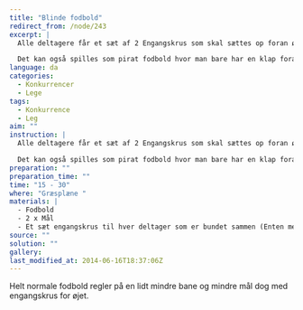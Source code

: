 ```yaml
---
title: "Blinde fodbold"
redirect_from: /node/243
excerpt: |
  Alle deltagere får et sæt af 2 Engangskrus som skal sættes op foran øjene, derefter er det bare at spille fodbold.

  Det kan også spilles som pirat fodbold hvor man bare har en klap foran det ene øje."
language: da
categories: 
  - Konkurrencer
  - Lege
tags: 
  - Konkurrence
  - Leg
aim: ""
instruction: |
  Alle deltagere får et sæt af 2 Engangskrus som skal sættes op foran øjene, derefter er det bare at spille fodbold.

  Det kan også spilles som pirat fodbold hvor man bare har en klap foran det ene øje.
preparation: ""
preparation_time: ""
time: "15 - 30"
where: "Græsplæne "
materials: |
  - Fodbold
  - 2 x Mål 
  - Et sæt engangskrus til hver deltager som er bundet sammen (Enten med snor eller elastik)"
source: ""
solution: ""
gallery:
last_modified_at: 2014-06-16T18:37:06Z
---
```

Helt normale fodbold regler på en lidt mindre bane og mindre mål dog med engangskrus for øjet.
